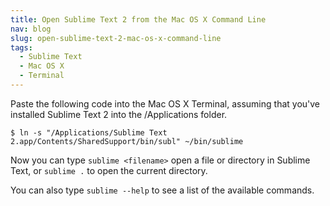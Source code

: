 ```yaml
---
title: Open Sublime Text 2 from the Mac OS X Command Line
nav: blog
slug: open-sublime-text-2-mac-os-x-command-line
tags:
  - Sublime Text
  - Mac OS X
  - Terminal
---
```

Paste the following code into the Mac OS X Terminal, assuming that you've installed Sublime Text 2 into the /Applications folder.

    $ ln -s "/Applications/Sublime Text 2.app/Contents/SharedSupport/bin/subl" ~/bin/sublime

Now you can type `sublime <filename>` open a file or directory in Sublime Text, or `sublime .` to open the current directory.

You can also type `sublime --help` to see a list of the available commands.